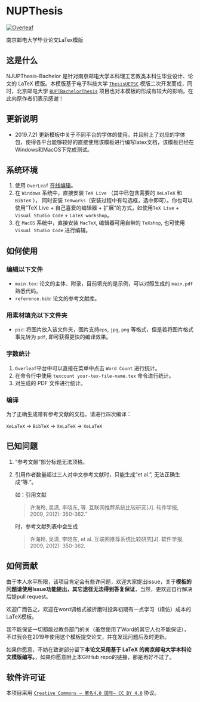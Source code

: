# NUPThesis

[![Overleaf](https://img.shields.io/badge/Overleaf-NJUPT-blue.svg?style=flat-square)](https://www.overleaf.com/latex/templates/njupt-thesis-template/phdhtstygbyb)

南京邮电大学毕业论文LaTex模版

## 这是什么

NJUPThesis-Bachelor 是针对南京邮电大学本科理工艺教类本科生毕业设计、论文的 LaTeX 模版。本模版基于电子科技大学 [`ThesisUETSC`](https://github.com/wanygen/ThesisUESTC) 模版二次开发而成，同时，北京邮电大学 [`BUPTBachelorThesis`](https://github.com/sqyx008/BUPTBachelorThesis) 项目也对本模板的形成有较大的影响，在此向原作者们表示感谢！

## 更新说明
- 2019.7.21 
    更新模板中关于不同平台的字体的使用，并且附上了对应的字体包，使得各平台能够较好的直接使用该模板进行编写latex文档，该模板已经在Windows和MacOS下完成测试。

## 系统环境

1. 使用 `OverLeaf` [在线编辑](https://www.overleaf.com/latex/templates/njupt-thesis-template/phdhtstygbyb)。
2. 在 `Windows` 系统中，直接安装 `TeX Live` （其中已包含需要的 `XeLaTeX` 和 `BibTeX` ）， 同时安装 `TeXworks`（安装过程中有勾选框，选中即可）。你也可以使用“TeX Live + 自己喜爱的编辑器 + 扩展”的方式，如使用`TeX Live` + `Visual Studio Code` + `LaTeX workshop`。
3. 在 `MacOS` 系统中，直接安装 `MacTeX`, 编辑器可用自带的 `TeXshop`, 也可使用 `Visual Studio Code` 进行编辑。

## 如何使用

### 编辑以下文件

- `main.tex`: 论文的主体、附录，目前填充的是示例，可以对照生成的 `main.pdf` 熟悉代码。
- `reference.bib`: 论文的参考文献库。

### 用素材填充以下文件夹

- `pic`: 将图片放入该文件夹，图片支持`eps`, `jpg`, `png` 等格式，但是若将图片格式事先转为 `pdf`, 即可获得更快的编译效果。

### 字数统计

1. `Overleaf`平台中可以直接在菜单中点击 `Word Count` 进行统计。
2. 在命令行中使用 `texcount your-tex-file-name.tex` 命令进行统计。
3. 对生成的 PDF 文件进行统计。

### 编译

为了正确生成带有参考文献的文档，请进行四次编译：

`XeLaTeX` -> `BibTeX` -> `XeLaTeX` -> `XeLaTeX`

## 已知问题

1. “参考文献”部分标题无法顶格。
2. 引用作者数量超过三人对中文参考文献时，只能生成“et al.”, 无法正确生成“等.”。

    如：引用文献
    >许海玲, 吴潇, 李晓东, 等. 互联网推荐系统比较研究[J]. 软件学报, 2009, 20(2): 350-362.”

    时，参考文献列表中会生成
    >许海玲, 吴潇, 李晓东, et al. 互联网推荐系统比较研究[J]. 软件学报, 2009, 20(2): 350-362.

## 如何贡献

由于本人水平所限，该项目肯定会有些许问题，欢迎大家提出issue，关于**模板的问题请使用Issue功能提出，其它途径无法得到答复保证**，当然，更欢迎自行解决后提pull request。

欢迎广而告之，欢迎在word调格式被折磨时投奔初期有一点学习（模仿）成本的LaTeX模板。

我不能保证一切都能过教务部门的关（虽然使用了Word的其它人也不能保证），不过我会在2019年使用这个模板提交论文，并在发现问题后及时更新。

如果你愿意，不妨在致谢部分留下**本论文采用基于 LaTeX 的南京邮电大学本科论文模版编写。**，如果你愿意附上本GitHub repo的链接，那是再好不过了。

## 软件许可证

本项目采用 [`Creative Commons — 署名4.0 国际— CC BY 4.0`](https://creativecommons.org/licenses/by/4.0/deed.zh) 协议。
